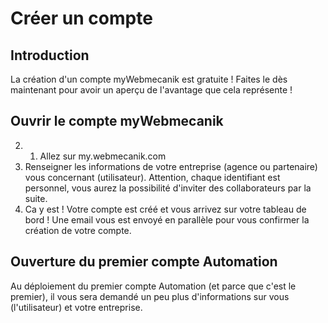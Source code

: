 # Créer un compte

## Introduction

La création d'un compte myWebmecanik est gratuite ! Faites le dès maintenant pour avoir un aperçu de l'avantage que cela représente !

## Ouvrir le compte myWebmecanik

2. 1. Allez sur my.webmecanik.com
2. Renseigner les informations de votre entreprise (agence ou partenaire) vous concernant (utilisateur). Attention, chaque identifiant est personnel, vous aurez la possibilité d'inviter des collaborateurs par la suite.
3. Ca y est ! Votre compte est créé et vous arrivez sur votre tableau de bord ! Une email vous est envoyé en parallèle pour vous confirmer la création de votre compte.

## Ouverture du premier compte Automation
Au déploiement du premier compte Automation (et parce que c'est le premier), il vous sera demandé un peu plus d'informations sur vous (l'utilisateur) et votre entreprise.